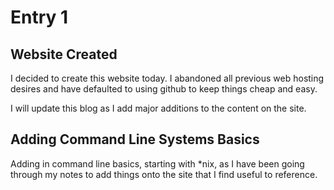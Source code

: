 # Entry 1

## Website Created
I decided to create this website today. I abandoned all previous web hosting desires and have defaulted to using github to keep things cheap and easy.

I will update this blog as I add major additions to the content on the site. 

## Adding Command Line Systems Basics
Adding in command line basics, starting with *nix, as I have been going through my notes to add things onto the site that I find useful to reference.